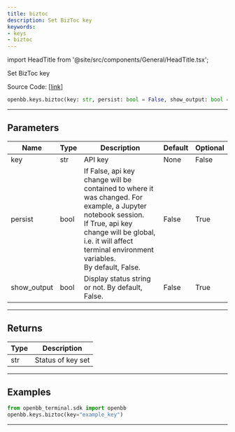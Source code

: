 ```yaml
---
title: biztoc
description: Set BizToc key
keywords:
- keys
- biztoc
---
```


import HeadTitle from '@site/src/components/General/HeadTitle.tsx';

<HeadTitle title="keys.biztoc - Reference | OpenBB SDK Docs" />

Set BizToc key

Source Code: [[link](https://github.com/OpenBB-finance/OpenBBTerminal/tree/main/openbb_terminal/keys_model.py#L686)]

```python wordwrap
openbb.keys.biztoc(key: str, persist: bool = False, show_output: bool = False)
```

---

## Parameters

| Name | Type | Description | Default | Optional |
| ---- | ---- | ----------- | ------- | -------- |
| key | str | API key | None | False |
| persist | bool | If False, api key change will be contained to where it was changed. For example, a Jupyter notebook session.<br/>If True, api key change will be global, i.e. it will affect terminal environment variables.<br/>By default, False. | False | True |
| show_output | bool | Display status string or not. By default, False. | False | True |


---

## Returns

| Type | Description |
| ---- | ----------- |
| str | Status of key set |
---

## Examples

```python
from openbb_terminal.sdk import openbb
openbb.keys.biztoc(key="example_key")
```

---

